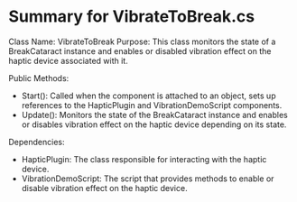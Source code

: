# Summary for VibrateToBreak.cs

Class Name: VibrateToBreak
Purpose: This class monitors the state of a BreakCataract instance and enables or disabled vibration effect on the haptic device associated with it.

Public Methods:

* Start(): Called when the component is attached to an object, sets up references to the HapticPlugin and VibrationDemoScript components.
* Update(): Monitors the state of the BreakCataract instance and enables or disables vibration effect on the haptic device depending on its state.

Dependencies:

* HapticPlugin: The class responsible for interacting with the haptic device.
* VibrationDemoScript: The script that provides methods to enable or disable vibration effect on the haptic device.